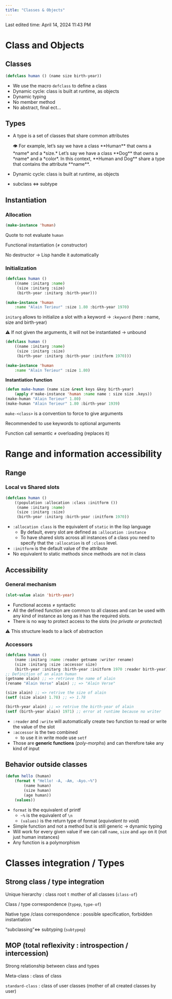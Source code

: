 ```yaml
---
title: "Classes & Objects"
---
```

Last edited time: April 14, 2024 11:43 PM

# Class and Objects

## Classes

```lisp
(defclass human () (name size birth-year))
```

- We use the macro `defclass` to define a class
- Dynamic cycle: class is built at runtime, as objects
- Dynamic typing
- No member method
- No abstract, final ect…

## Types

- A type is a set of classes that share common attributes
    
    <aside>
    👁️ For example, let’s say we have a class **Human** that owns a *name* and a *size.* Let’s say we have a class **Dog** that owns a *name* and a *color*.
    In this context, **Human and Dog** share a type that contains the attribute **name**.
    
    </aside>
    
- Dynamic cycle: class is built at runtime, as objects
- subclass <=> subtype

## Instantiation

### Allocation

```lisp
(make-instance 'human)
```

Quote to not evaluate `human` 

Functional instantiation ($\neq$ constructor)

No destructor → Lisp handle it automatically

### Initialization

```lisp
(defclass human ()
	((name :initarg :name)
	 (size :initarg :size)
	 (birth-year :initarg :birth-year)))
	 
(make-instance 'human
	:name "Alain Terieur" :size 1.80 :birth-year 1970)
```

`initarg` allows to initialize a slot with a keyword → `:keyword` (here : name, size and birth-year)

⚠️ If not given the arguments, it will not be instantiated → unbound

```lisp
(defclass human ()
	((name :initarg :name)
	 (size :initarg :size)
	 (birth-year :initarg :birth-year :initform 1970)))
	 
(make-instance 'human
	:name "Alain Terieur" :size 1.80)
```

**Instantiation function**

```lisp
(defun make-human (name size &rest keys &key birth-year)
	(apply #'make-instance 'human :name name : size size .keys))
(make-human "Alain Terieur" 1.80)
(make-human "Alain Terieur" 1.80 :birth-year 1939)
```

`make-<class>` is a convention to force to give arguments

Recommended to use keywords to optional arguments

Function call semantic $\neq$ overloading (replaces it)

# Range and information accessibility

## Range

### Local vs Shared slots

```lisp
(defclass human ()
	((population :allocation :class :initform ())
	 (name :initarg :name)
	 (size :initarg :size)
	 (birth-year :initarg :birth-year :initform 1970))
```

- `:allocation class` is the equivalent of `static` in the lisp language
    - By default, every slot are defined as `:allocation :instance`
    - To have shared slots across all instances of a class you need to specify that the `:allocation` is of `:class` level.
- `:initform` is the default value of the attribute
- No equivalent to static methods since methods are not in class

## Accessibility

### General mechanism

```lisp
(slot-value alain 'birth-year)
```

- Functional access $\neq$ syntactic
- All the defined function are common to all classes and can be used with any kind of instance as long as it has the required slots.
- There is no way to protect access to the slots (*no private or protected*)

<aside>
⚠️ This structure leads to a lack of abstraction

</aside>

### Accessors

```lisp
(defclass human ()
	(name :initarg :name :reader getname :writer rename)
	(size :initarg :size :accessor size)
	(birth-year :initarg :birth-year :initform 1970 :reader birth-year))
;; Definition of an alain human
(getname alain) ;; => retrieve the name of alain
(rename "Alain Verse" alain) ;; => "Alain Verse"

(size alain) ;; => retrive the size of alain
(setf (size alain) 1.78) ;; => 1.78

(birth-year alain) ;; => retrive the birth-year of alain
(setf (birth-year alain) 1971) ;; error at runtime because no writer
```

- `:reader` and `:write` will automatically create two function to read or write the value of the slot
- `:accessor` is the two combined
    - to use it in write mode use `setf`
- Those are **generic functions** (*poly-morphs*) and can therefore take any kind of input

## Behavior outside classes

```lisp
(defun hello (human)
	(format t "Hello! -A, -Am, -Ayo.~%")
		(name human)
		(size human)
		(age human))
	(values))
```

- `format` is the equivalent of printf
    - `~%` is the equivalent of `\n`
    - `(values)` is the return type of format (*equivalent to void*)
- Simple function and not a method but is still generic → dynamic typing
- Will work for every given value if we can call `name`, `size` and `age` on it (not just human instances)
- Any function is a polymorphism

# Classes integration / Types

## Strong class / type integration

Unique hierarchy : class root `t`  mother of all classes (`class-of`)

Class / type correspondence (`typep`, `type-of`)

Native type /class correspondence : possible specification, forbidden instantiation

“subclassing”<=> subtyping (`subtypep`)

## MOP (total reflexivity : introspection / intercession)

Strong relationship between class and types

Meta-class : class of class

`standard-class` : class of user classes (mother of all created classes by user)
